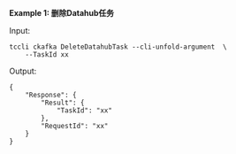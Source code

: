 **Example 1: 删除Datahub任务**



Input: 

```
tccli ckafka DeleteDatahubTask --cli-unfold-argument  \
    --TaskId xx
```

Output: 
```
{
    "Response": {
        "Result": {
            "TaskId": "xx"
        },
        "RequestId": "xx"
    }
}
```

